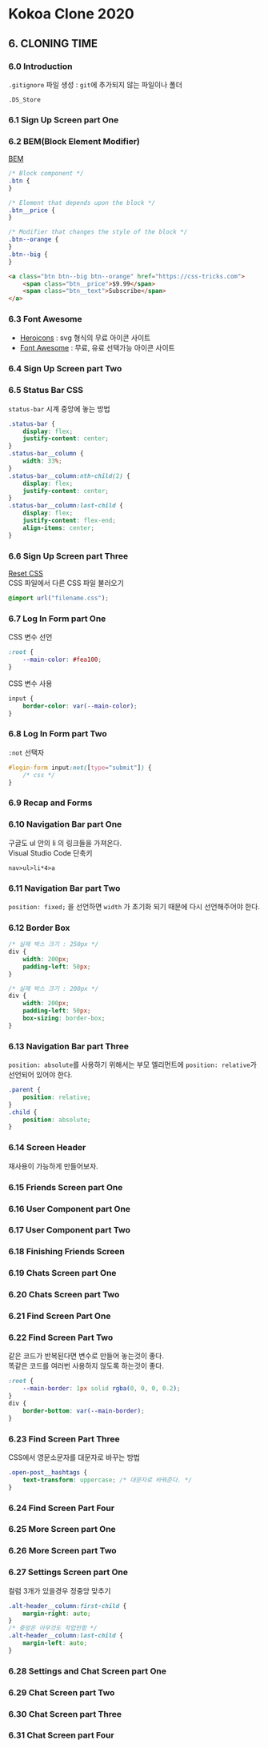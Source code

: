 # Kokoa Clone 2020

## 6. CLONING TIME

### 6.0 Introduction

`.gitignore` 파일 생성 : `git`에 추가되지 않는 파일이나 폴더

```
.DS_Store
```

### 6.1 Sign Up Screen part One

### 6.2 BEM(Block Element Modifier)

[BEM](https://css-tricks.com/bem-101/)

```css
/* Block component */
.btn {
}

/* Element that depends upon the block */
.btn__price {
}

/* Modifier that changes the style of the block */
.btn--orange {
}
.btn--big {
}
```

```html
<a class="btn btn--big btn--orange" href="https://css-tricks.com">
    <span class="btn__price">$9.99</span>
    <span class="btn__text">Subscribe</span>
</a>
```

### 6.3 Font Awesome

-   [Heroicons](https://heroicons.dev/) : svg 형식의 무료 아이콘 사이트
-   [Font Awesome](https://fontawesome.com/) : 무료, 유료 선택가능 아이콘 사이트

### 6.4 Sign Up Screen part Two

### 6.5 Status Bar CSS

`status-bar` 시계 중앙에 놓는 방법

```css
.status-bar {
    display: flex;
    justify-content: center;
}
.status-bar__column {
    width: 33%;
}
.status-bar__column:nth-child(2) {
    display: flex;
    justify-content: center;
}
.status-bar__column:last-child {
    display: flex;
    justify-content: flex-end;
    align-items: center;
}
```

### 6.6 Sign Up Screen part Three

[Reset CSS](https://meyerweb.com/eric/tools/css/reset/)  
CSS 파일에서 다른 CSS 파일 불러오기

```css
@import url("filename.css");
```

### 6.7 Log In Form part One

CSS 변수 선언

```css
:root {
    --main-color: #fea100;
}
```

CSS 변수 사용

```css
input {
    border-color: var(--main-color);
}
```

### 6.8 Log In Form part Two

`:not` 선택자

```css
#login-form input:not([type="submit"]) {
    /* css */
}
```

### 6.9 Recap and Forms

### 6.10 Navigation Bar part One

구글도 ul 안의 li 의 링크들을 가져온다.  
Visual Studio Code 단축키

```
nav>ul>li*4>a
```

### 6.11 Navigation Bar part Two

`position: fixed;` 을 선언하면 `width` 가 초기화 되기 때문에 다시 선언해주어야 한다.

### 6.12 Border Box

```css
/* 실제 박스 크기 : 250px */
div {
    width: 200px;
    padding-left: 50px;
}

/* 실제 박스 크기 : 200px */
div {
    width: 200px;
    padding-left: 50px;
    box-sizing: border-box;
}
```

### 6.13 Navigation Bar part Three

`position: absolute`를 사용하기 위해서는 부모 엘리먼트에 `position: relative`가 선언되어 있어야 한다.

```css
.parent {
    position: relative;
}
.child {
    position: absolute;
}
```

### 6.14 Screen Header

재사용이 가능하게 만들어보자.

### 6.15 Friends Screen part One

### 6.16 User Component part One

### 6.17 User Component part Two

### 6.18 Finishing Friends Screen

### 6.19 Chats Screen part One

### 6.20 Chats Screen part Two

### 6.21 Find Screen Part One

### 6.22 Find Screen Part Two

같은 코드가 반복된다면 변수로 만들어 놓는것이 좋다.  
똑같은 코드를 여러번 사용하지 않도록 하는것이 좋다.

```css
:root {
    --main-border: 1px solid rgba(0, 0, 0, 0.2);
}
div {
    border-bottom: var(--main-border);
}
```

### 6.23 Find Screen Part Three

CSS에서 영문소문자를 대문자로 바꾸는 방법

```css
.open-post__hashtags {
    text-transform: uppercase; /* 대문자로 바꿔준다. */
}
```

### 6.24 Find Screen Part Four

### 6.25 More Screen part One

### 6.26 More Screen part Two

### 6.27 Settings Screen part One

컬럼 3개가 있을경우 정중앙 맞추기

```css
.alt-header__column:first-child {
    margin-right: auto;
}
/* 중앙은 아무것도 작업안함 */
.alt-header__column:last-child {
    margin-left: auto;
}
```

### 6.28 Settings and Chat Screen part One

### 6.29 Chat Screen part Two

### 6.30 Chat Screen part Three

### 6.31 Chat Screen part Four
